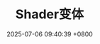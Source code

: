 ---
layout: post
title:  "Shader变体"
date:   2025-07-06 09:40:39 +0800
permalink: /Shader变体/
parent: Shader
---